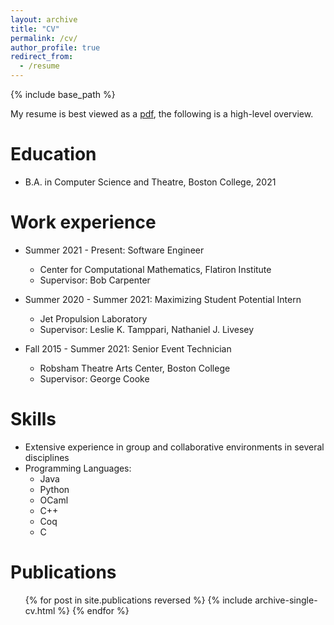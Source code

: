 ```yaml
---
layout: archive
title: "CV"
permalink: /cv/
author_profile: true
redirect_from:
  - /resume
---
```


{% include base_path %}

My resume is best viewed as a [pdf](/files/Ward_Brian_Resume_Sept21.pdf),
the following is a high-level overview.
<br/>

Education
======
* B.A. in Computer Science and Theatre, Boston College, 2021

Work experience
======
* Summer 2021 - Present: Software Engineer
  * Center for Computational Mathematics, Flatiron Institute
  * Supervisor: Bob Carpenter

* Summer 2020 - Summer 2021: Maximizing Student Potential Intern
  * Jet Propulsion Laboratory
  * Supervisor: Leslie K. Tamppari, Nathaniel J. Livesey

* Fall 2015 - Summer 2021: Senior Event Technician
  * Robsham Theatre Arts Center, Boston College
  * Supervisor: George Cooke

Skills
======
*	Extensive experience in group and collaborative environments in several disciplines
*	Programming Languages:
    - Java
    - Python
    - OCaml
    - C++
    - Coq
    - C


Publications
======
  <ul>{% for post in site.publications reversed %}
    {% include archive-single-cv.html %}
  {% endfor %}</ul>
